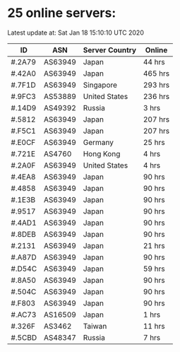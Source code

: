 # 25 online servers:

Latest update at: Sat Jan 18 15:10:10 UTC 2020

| ID | ASN | Server Country | Online |
| -- | --- | -------------- | ------ |
| #.2A79 | AS63949 | Japan | 44 hrs |
| #.42A0 | AS63949 | Japan | 465 hrs |
| #.7F1D | AS63949 | Singapore | 293 hrs |
| #.9FC3 | AS53889 | United States | 236 hrs |
| #.14D9 | AS49392 | Russia | 3 hrs |
| #.5812 | AS63949 | Japan | 207 hrs |
| #.F5C1 | AS63949 | Japan | 207 hrs |
| #.E0CF | AS63949 | Germany | 25 hrs |
| #.721E | AS4760 | Hong Kong | 4 hrs |
| #.2A0F | AS63949 | United States | 4 hrs |
| #.4EA8 | AS63949 | Japan | 90 hrs |
| #.4858 | AS63949 | Japan | 90 hrs |
| #.1E3B | AS63949 | Japan | 90 hrs |
| #.9517 | AS63949 | Japan | 90 hrs |
| #.4AD1 | AS63949 | Japan | 90 hrs |
| #.8DEB | AS63949 | Japan | 90 hrs |
| #.2131 | AS63949 | Japan | 21 hrs |
| #.A87D | AS63949 | Japan | 90 hrs |
| #.D54C | AS63949 | Japan | 59 hrs |
| #.8A50 | AS63949 | Japan | 90 hrs |
| #.504C | AS63949 | Japan | 90 hrs |
| #.F803 | AS63949 | Japan | 90 hrs |
| #.AC73 | AS16509 | Japan | 1 hrs |
| #.326F | AS3462 | Taiwan | 11 hrs |
| #.5CBD | AS48347 | Russia | 7 hrs |

